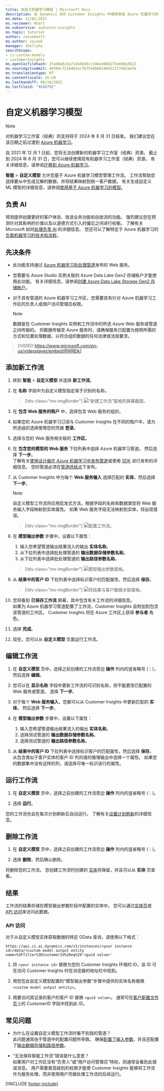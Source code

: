 ```yaml
---
title: 自定义机器学习模型 | Microsoft Docs
description: 在 Dynamics 365 Customer Insights 中使用来自 Azure 机器学习的自定义模型。
ms.date: 12/01/2021
ms.reviewer: mhart
ms.subservice: audience-insights
ms.topic: tutorial
author: zacookmsft
ms.author: zacook
manager: shellyha
searchScope:
- ci-custom-models
- customerInsights
ms.openlocfilehash: 3fad8a6cba71da80d4cc34be4084275e0d0a3622
ms.sourcegitcommit: 49394c7216db1ec7b754db6014b651177e82ae5b
ms.translationtype: HT
ms.contentlocale: zh-CN
ms.lasthandoff: 08/10/2022
ms.locfileid: "9245792"
---
```

# <a name="custom-machine-learning-models"></a>自定义机器学习模型

> [!NOTE]
> 对机器学习工作室（经典）的支持将于 2024 年 8 月 31 日结束。 我们建议您在该日期之前过渡到 [Azure 机器学习](/azure/machine-learning/overview-what-is-azure-machine-learning)。
>
> 自 2021 年 12 月 1 日起，您将无法创建新的机器学习工作室（经典）资源。 截止到 2024 年 8 月 31 日，您可以继续使用现有机器学习工作室（经典）资源。 有关详细信息，请参阅[迁移到 Azure 机器学习](/azure/machine-learning/migrate-overview)。


**智能** > **自定义模型** 允许您基于 Azure 机器学习模型管理工作流。 工作流帮助您选择要从中生成见解的数据，并将结果映射到统一客户数据。 有关生成自定义 ML 模型的详细信息，请参阅[使用基于 Azure 机器学习的模型](azure-machine-learning-experiments.md)。

## <a name="responsible-ai"></a>负责 AI

预测提供创建更好的客户体验、改进业务功能和创收流的功能。 强烈建议您在预测针对其影响的价值以及以道德方式引入的偏见之间进行权衡。 了解有关 Microsoft 如何[处理负责 AI](https://www.microsoft.com/ai/responsible-ai?activetab=pivot1%3aprimaryr6) 的详细信息。 您还可以了解特定于 Azure 机器学习的[负载机器学习的技术和流程](/azure/machine-learning/concept-responsible-ml)。

## <a name="prerequisites"></a>先决条件

- 此功能支持通过 [Azure 机器学习批处理管道](/azure/machine-learning/concept-ml-pipelines)发布的 Web 服务。

- 您需要与 Azure Studio 实例关联的 Azure Data Lake Gen2 存储帐户才能使用此功能。 有关详细信息，请参阅[创建 Azure Data Lake Storage Gen2 存储帐户](/azure/storage/blobs/data-lake-storage-quickstart-create-account)。

- 对于具有管道的 Azure 机器学习工作区，您需要具有针对 Azure 机器学习工作区的负责人或用户访问管理员权限。

   > [!NOTE]
   > 数据是在 Customer Insights 实例和工作流中的所选 Azure Web 服务或管道之间传输的。 将数据传输至 Azure 服务时，请确保服务已配置为按照所需的方式和位置处理数据，以符合组织数据的任何法律或法规要求。

> [!VIDEO https://www.microsoft.com/en-us/videoplayer/embed/RWRElk]

## <a name="add-a-new-workflow"></a>添加新工作流

1. 转到 **智能** > **自定义模型** 并选择 **新工作流**。

1. 在 **名称** 字段中为自定义模型指定易于识别的名称。

   > [!div class="mx-imgBorder"]
   > ![“新建工作流”窗格的屏幕截图。](media/new-workflowv2.png "“新建工作流”窗格的屏幕截图")

1. 在 **包含 Web 服务的租户** 中，选择包含 Web 服务的组织。

1. 如果您的 Azure 机器学习订阅与 Customer Insights 在不同的租户中，请为所选组织选择使用您的凭据 **登录**。

1. 选择与您的 Web 服务相关联的 **工作区**。 

1. 在 **包含您的模型的 Web 服务** 下拉列表中选择 Azure 机器学习管道。 然后选择 **下一步**。    
   了解有关[使用设计器在 Azure 机器学习中发布管道](/azure/machine-learning/concept-ml-pipelines#building-pipelines-with-the-designer)或使用 [SDK](/azure/machine-learning/concept-ml-pipelines#building-pipelines-with-the-python-sdk) 进行发布的详细信息。 您的管道必须在[管道终结点](/azure/machine-learning/how-to-run-batch-predictions-designer#submit-a-pipeline-run)下发布。

1. 从 Customer Insights 中为每个 **Web 服务输入** 选择匹配的 **实体**，然后选择 **下一步**。
   > [!NOTE]
   > 自定义模型工作流将应用启发式方法，根据字段的名称和数据类型将 Web 服务输入字段映射到实体属性。 如果 Web 服务字段无法映射到实体，将出现错误。

   > [!div class="mx-imgBorder"]
   > ![配置工作流。](media/intelligence-screen2-updated.png "配置工作流")

1. 在 **模型输出参数** 步骤中，设置以下属性：
      1. 输入您希望管道输出结果流入的输出 **实体名称**。
      1. 从下拉列表中选择批处理管道的 **输出数据存储参数名称**。
      1. 从下拉列表中选择批处理管道的 **输出路径参数名称**。

      > [!div class="mx-imgBorder"]
      > ![模型输出参数窗格。](media/intelligence-screen3-outputparameters.png "模型输出参数窗格")

1. 从 **结果中的客户 ID** 下拉列表中选择标识客户的匹配属性，然后选择 **保存**。

   > [!div class="mx-imgBorder"]
   > ![将结果与客户数据关联窗格。](media/intelligence-screen4-relatetocustomer.png "将结果与客户数据关联窗格")

1. 您将看到 **已保存工作流** 屏幕，其中包含有关工作流的详细信息。    
   如果为 Azure 机器学习管道配置了工作流，Customer Insights 会附加到包含该管道的工作区。 Customer Insights 将在 Azure 工作区上获得 **参与者** 角色。

1. 选择 **完成**。

1. 现在，您可以从 **自定义模型** 页面运行工作流。

## <a name="edit-a-workflow"></a>编辑工作流

1. 在 **自定义模型** 页中，选择之前创建的工作流旁边 **操作** 列内的竖省略号 (&vellip;)，然后选择 **编辑**。

1. 您可以在 **显示名称** 字段中更新工作流的可识别名称，但不能更改已配置的 Web 服务或管道。 选择 **下一步**。

1. 对于每个 **Web 服务输入**，您都可以从 Customer Insights 中更新匹配的 **实体**。 然后选择 **下一步**。

1. 在 **模型输出参数** 步骤中，设置以下属性：
      1. 输入您希望管道输出结果流入的输出 **实体名称**。
      1. 选择测试管道的 **输出数据存储参数名称**。
      1. 选择测试管道的 **输出路径参数名称**。

1. 从 **结果中的客户 ID** 下拉列表中选择标识客户的匹配属性，然后选择 **保存**。
   从包含类似于客户实体的客户 ID 列的值的推理输出中选择一个属性。 如果您的数据集中没有这样的列，请选择可唯一标识该行的属性。

## <a name="run-a-workflow"></a>运行工作流

1. 在 **自定义模型** 页中，选择之前创建的工作流旁边 **操作** 列内的竖省略号 (&vellip;)。

1. 选择 **运行**。

您的工作流也会在每次计划刷新后自动运行。 了解有关[设置计划刷新](schedule-refresh.md)的详细信息。

## <a name="delete-a-workflow"></a>删除工作流

1. 在 **自定义模型** 页中，选择之前创建的工作流旁边 **操作** 列内的竖省略号 (&vellip;)。

1. 选择 **删除**，然后确认删除。

将删除您的工作流。 您创建工作流时创建的 [实体](entities.md)将保留，并且可以从 **实体** 页查看。

## <a name="results"></a>结果​​

工作流的结果存储在模型输出参数阶段中配置的实体中。 您可以通过[实体页](entities.md)或 [API 访问](apis.md)来访问此数据。

### <a name="api-access"></a>API 访问

对于从自定义模型实体获取数据的特定 OData 查询，请使用以下格式：

`https://api.ci.ai.dynamics.com/v1/instances/<your instance id>/data/<custom model output entity name>%3Ffilter%3DCustomerId%20eq%20'<guid value>'`

1. 将 `<your instance id>` 替换为您的 Customer Insights 环境的 ID，该 ID 可在访问 Customer Insights 时在浏览器的地址栏中找到。

1. 用您在此自定义模型配置的“模型输出参数”步骤中提供的实体名称替换 `<custom model output entity>`。

1. 用要访问其记录的客户的客户 ID 替换 `<guid value>`。 通常可在[客户配置文件页](customer-profiles.md)上的 CustomerID 字段中找到此 ID。

## <a name="frequently-asked-questions"></a>常见问题

- 为什么在设置自定义模型工作流时看不到我的管道？    
  此问题通常由于管道中的配置问题所导致。 确保[配置了输入参数](azure-machine-learning-experiments.md#dataset-configuration)，并且还配置了[输出数据存储和路径参数](azure-machine-learning-experiments.md#import-pipeline-data-into-customer-insights)。

- “无法保存智能工作流”错误是什么意思？    
  如果用户对工作区没有“负责人”或“用户访问管理员”特权，则通常会看到此错误消息。 用户需要更高级别的权限才能使 Customer Insights 能够将工作流作为服务处理，而非使用用户凭据处理工作流的后续运行。

[!INCLUDE [footer-include](includes/footer-banner.md)]
